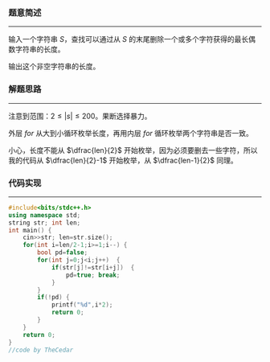 ### 题意简述
------------

输入一个字符串 $S$，查找可以通过从 $S$ 的末尾删除一个或多个字符获得的最长偶数字符串的长度。

输出这个非空字符串的长度。

### 解题思路
------------

注意到范围：$2 \leqslant |s| \leqslant 200$。果断选择暴力。

外层 $for$ 从大到小循环枚举长度，再用内层 $for$ 循环枚举两个字符串是否一致。

小心，长度不能从 $\dfrac{len}{2}$ 开始枚举，因为必须要删去一些字符，所以我的代码从 $\dfrac{len}{2}-1$ 开始枚举，从 $\dfrac{len-1}{2}$ 同理。

### 代码实现
------------

``` cpp
#include<bits/stdc++.h>
using namespace std;
string str; int len;
int main() {
	cin>>str; len=str.size();
	for(int i=len/2-1;i>=1;i--) {
		bool pd=false;
		for(int j=0;j<i;j++)  {
			if(str[j]!=str[i+j])  {
				pd=true; break;
			}
		}
		if(!pd) {
			printf("%d",i*2);
			return 0;
		}
	}
	return 0;
}
//code by TheCedar
```